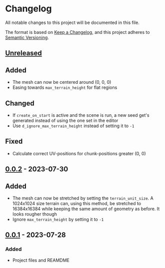 # Changelog

All notable changes to this project will be documented in this file.

The format is based on [Keep a Changelog](https://keepachangelog.com/en/1.1.0/),
and this project adheres to [Semantic Versioning](https://semver.org/spec/v2.0.0.html).

## [Unreleased]

## Added

- The mesh can now be centered around (0, 0, 0)
- Easing towards ``max_terrain_height`` for flat regions

## Changed

- If ``create_on_start`` is active and the scene is run, a new seed get's
generated instead of using the one set in the editor
- Use ``d_ignore_max_terrain_height`` instead of setting it to ``-1``

## Fixed

- Calculate correct UV-positions for chunk-positions greater (0, 0)

## [0.0.2] - 2023-07-30

## Added

- The mesh can now be stretched by setting the ``terrain_unit_size``.
A 1024x1024 size terrain can, using this method, be stretched to 16384x16384 
while keeping the same amount of geometry as before. It looks rougher though
- Ignore ``max_terrain_height`` by setting it to ``-1``

## [0.0.1] - 2023-07-28

### Added

- Project files and REAMDME

[unreleased]: https://github.com/KingMalur/TerrainGenerator/compare/v0.0.2...dev

[0.0.2]: https://github.com/KingMalur/TerrainGenerator/releases/tag/v0.0.2
[0.0.1]: https://github.com/KingMalur/TerrainGenerator/releases/tag/v0.0.1
